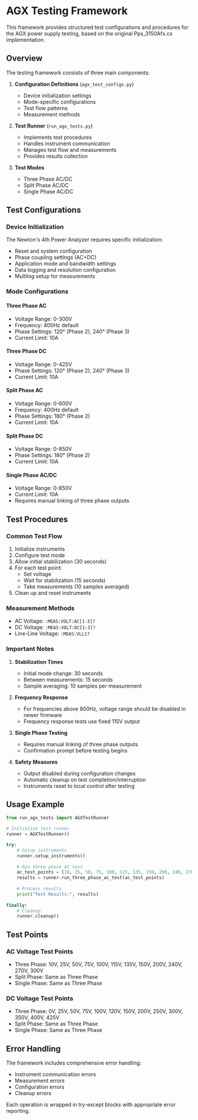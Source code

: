 # AGX Testing Framework

This framework provides structured test configurations and procedures for the AGX power supply testing, based on the original Pps_3150Afx.cs implementation.

## Overview

The testing framework consists of three main components:

1. **Configuration Definitions** (`agx_test_configs.py`)
   - Device initialization settings
   - Mode-specific configurations
   - Test flow patterns
   - Measurement methods

2. **Test Runner** (`run_agx_tests.py`)
   - Implements test procedures
   - Handles instrument communication
   - Manages test flow and measurements
   - Provides results collection

3. **Test Modes**
   - Three Phase AC/DC
   - Split Phase AC/DC
   - Single Phase AC/DC

## Test Configurations

### Device Initialization

The Newton's 4th Power Analyzer requires specific initialization:
- Reset and system configuration
- Phase coupling settings (AC+DC)
- Application mode and bandwidth settings
- Data logging and resolution configuration
- Multilog setup for measurements

### Mode Configurations

#### Three Phase AC
- Voltage Range: 0-300V
- Frequency: 400Hz default
- Phase Settings: 120° (Phase 2), 240° (Phase 3)
- Current Limit: 10A

#### Three Phase DC
- Voltage Range: 0-425V
- Phase Settings: 120° (Phase 2), 240° (Phase 3)
- Current Limit: 10A

#### Split Phase AC
- Voltage Range: 0-600V
- Frequency: 400Hz default
- Phase Settings: 180° (Phase 2)
- Current Limit: 10A

#### Split Phase DC
- Voltage Range: 0-850V
- Phase Settings: 180° (Phase 2)
- Current Limit: 10A

#### Single Phase AC/DC
- Voltage Range: 0-850V
- Current Limit: 10A
- Requires manual linking of three phase outputs

## Test Procedures

### Common Test Flow
1. Initialize instruments
2. Configure test mode
3. Allow initial stabilization (30 seconds)
4. For each test point:
   - Set voltage
   - Wait for stabilization (15 seconds)
   - Take measurements (10 samples averaged)
5. Clean up and reset instruments

### Measurement Methods
- AC Voltage: `:MEAS:VOLT:AC[1-3]?`
- DC Voltage: `:MEAS:VOLT:DC[1-3]?`
- Line-Line Voltage: `:MEAS:VLL1?`

### Important Notes

1. **Stabilization Times**
   - Initial mode change: 30 seconds
   - Between measurements: 15 seconds
   - Sample averaging: 10 samples per measurement

2. **Frequency Response**
   - For frequencies above 800Hz, voltage range should be disabled in newer firmware
   - Frequency response tests use fixed 115V output

3. **Single Phase Testing**
   - Requires manual linking of three phase outputs
   - Confirmation prompt before testing begins

4. **Safety Measures**
   - Output disabled during configuration changes
   - Automatic cleanup on test completion/interruption
   - Instruments reset to local control after testing

## Usage Example

```python
from run_agx_tests import AGXTestRunner

# Initialize test runner
runner = AGXTestRunner()

try:
    # Setup instruments
    runner.setup_instruments()
    
    # Run three phase AC test
    ac_test_points = [10, 25, 50, 75, 100, 115, 135, 150, 200, 240, 270, 300]
    results = runner.run_three_phase_ac_test(ac_test_points)
    
    # Process results
    print("Test Results:", results)
    
finally:
    # Cleanup
    runner.cleanup()
```

## Test Points

### AC Voltage Test Points
- Three Phase: 10V, 25V, 50V, 75V, 100V, 115V, 135V, 150V, 200V, 240V, 270V, 300V
- Split Phase: Same as Three Phase
- Single Phase: Same as Three Phase

### DC Voltage Test Points
- Three Phase: 0V, 25V, 50V, 75V, 100V, 120V, 150V, 200V, 250V, 300V, 350V, 400V, 425V
- Split Phase: Same as Three Phase
- Single Phase: Same as Three Phase

## Error Handling

The framework includes comprehensive error handling:
- Instrument communication errors
- Measurement errors
- Configuration errors
- Cleanup errors

Each operation is wrapped in try-except blocks with appropriate error reporting.
